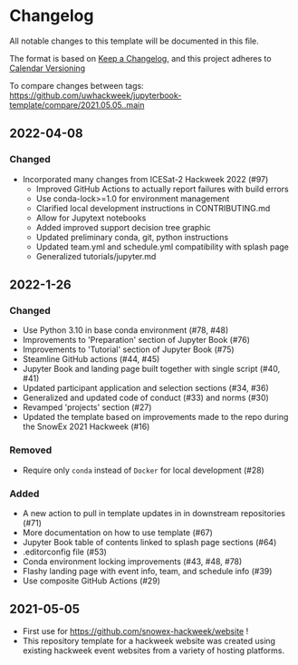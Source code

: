 # Changelog

All notable changes to this template will be documented in this file.

The format is based on [Keep a Changelog](https://keepachangelog.com/en/1.0.0/),
and this project adheres to [Calendar Versioning](https://calver.org)

To compare changes between tags:
https://github.com/uwhackweek/jupyterbook-template/compare/2021.05.05..main

## 2022-04-08

### Changed
- Incorporated many changes from ICESat-2 Hackweek 2022 (#97)
    - Improved GitHub Actions to actually report failures with build errors
    - Use conda-lock>=1.0 for environment management
    - Clarified local development instructions in CONTRIBUTING.md
    - Allow for Jupytext notebooks
    - Added improved support decision tree graphic
    - Updated preliminary conda, git, python instructions
    - Updated team.yml and schedule.yml compatibility with splash page
    - Generalized tutorials/jupyter.md


## 2022-1-26

### Changed
- Use Python 3.10 in base conda environment (#78, #48)
- Improvements to 'Preparation' section of Jupyter Book (#76)
- Improvements to 'Tutorial' section of Jupyter Book (#75)
- Steamline GitHub actions (#44, #45)
- Jupyter Book and landing page built together with single script (#40, #41)
- Updated participant application and selection sections (#34, #36)
- Generalized and updated code of conduct (#33) and norms (#30)
- Revamped 'projects' section (#27)
- Updated the template based on improvements made to the repo during the SnowEx 2021 Hackweek (#16)

### Removed
- Require only `conda` instead of `Docker` for local development (#28)

### Added
- A new action to pull in template updates in in downstream repositories (#71)
- More documentation on how to use template (#67)
- Jupyter Book table of contents linked to splash page sections (#64)
- .editorconfig file (#53)
- Conda environment locking improvements (#43, #48, #78)
- Flashy landing page with event info, team, and schedule info (#39)
- Use composite GitHub Actions (#29)


## 2021-05-05
- First use for https://github.com/snowex-hackweek/website !
- This repository template for a hackweek website was created using existing hackweek event websites from a variety of hosting platforms.
